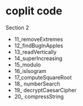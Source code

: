# coplit code 


Section 2
- 11_removeExtremes
- 12_findBugInApples
- 13_readVertically
- 14_superIncreasing
- 15_modulo
- 16_isIsogram
- 17_computeSquareRoot
- 18_ numberSearch
- 19_ decryptCaesarCipher
- 20_ compressString
